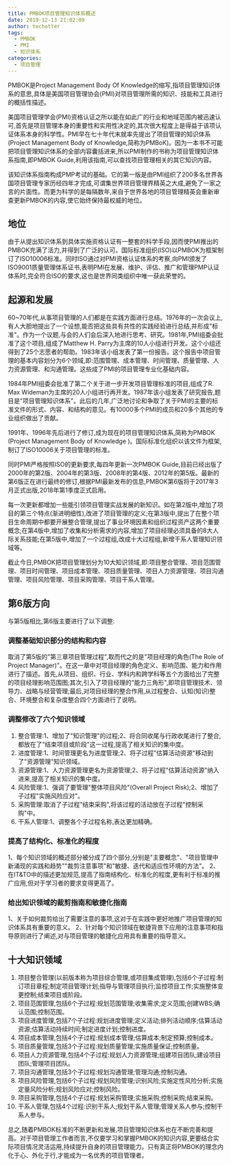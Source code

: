 ```yaml
---
title: PMBOK项目管理知识体系概述
date: 2019-12-13 21:02:09
author: techotter
tags:
  - PMBOK
  - PMI
  - 知识体系
categories:
  - 项目管理
---
```


PMBOK是Project Management Body Of Knowledge的缩写,指项目管理知识体系的意思,具体是美国项目管理协会(PMI)对项目管理所需的知识、技能和工具进行的概括性描述。

美国项目管理学会(PMI)资格认证之所以能在如此广的行业和地域范围内被迅速认可,首先是项目管理本身的重要性和实用性决定的,其次很大程度上是得益于该项认证体系本身的科学性。PMI早在七十年代末就率先提出了项目管理的知识体系(Project Management Body of Knowledge,简称为PMBoK)。因为一本书不可能把项目管理知识体系的全部内容囊括进来,所以PMI制作的书称为项目管理知识体系指南,即PMBOK Guide,利用该指南,可以查找项目管理相关的其它知识内容。

<!-- more -->

该知识体系指南构成PMP考试的基础。它的第一版是由PMI组织了200多名世界各国项目管理专家历经四年才完成,可谓集世界项目管理界精英之大成,避免了一家之言的片面性。而更为科学的是每隔数年,来自于世界各地的项目管理精英会重新审查更新PMBOK的内容,使它始终保持最权威的地位。

## 地位

由于从提出知识体系到具体实施资格认证有一整套的科学手段,因而使PMI推出的PMBOK充满了活力,并得到了广泛的认可。国际标准组织(ISO)以PMBOK为框架制订了ISO10006标准。同时ISO通过对PMI资格认证体系的考察,向PMI颁发了ISO9001质量管理体系证书,表明PMI在发展、维护、评估、推广和管理PMP认证体系时,完全符合ISO的要求,这也是世界同类组织中唯一获此荣誉的。

## 起源和发展

60~70年代,从事项目管理的人们都是在实践方面进行总结。1976年的一次会议上,有人大胆地提出了一个设想,能否把这些具有共性的实践经验进行总结,并形成"标准"。作为一个议题,与会的人们会后深入地进行思考、研究。1981年,PMI组委会批准了这个项目,组成了Matthew H. Parry为主席的10人小组进行开发。这个小组还得到了25个志愿者的帮助。1983年该小组发表了第一份报告。这个报告中项目管理的基本内容划分为6个领域,即:范围管理、成本管理、时间管理、质量管理、人力资源管理、和沟通管理。这些成了PMI的项目管理专业化基础内容。

1984年PMI组委会批准了第二个关于进一步开发项目管理标准的项目,组成了R. Max Wideman为主席的20人小组进行再开发。1987年该小组发表了研究报告,题目是"项目管理知识体系"。此后的几年,广泛地讨论和争取了关于PMI的主要的标准文件的形式、内容、和结构的意见。有10000多个PMI的成员和20多个其他的专业组织做出了贡献。

1991年、1996年先后进行了修订,成为现在的项目管理知识体系,简称为PMBOK (Project Management Body of Knowledge )。国际标准化组织以该文件为框架,制订了ISO10006关于项目管理的标准。

同时PMI严格按照ISO的更新要求,每四年更新一次PMBOK Guide,目前已经出版了2000年的第2版、2004年的第3版、2008年的第4版、2012年的第5版。最新的第6版正在进行最终的修订,根据PMI最新发布的信息,PMBOK第6版将于2017年3月正式出版,2018年第1季度正式启用。

每一次更新都增加一些能引领项目管理实战发展的新知识。如在第2版中,增加了项目的第三个特点(渐进明细性),改进了项目管理的定义;在第3版中,提出了在整个项目生命周期中都要开展整合管理,提出了事业环境因素和组织过程资产这两个重要概念;在第4版中,增加了收集和分析需求的内容,增加了项目经理必须具备的8大人际关系技能;在第5版中,增加了一个过程组,改成十大过程组,新增干系人管理知识领域等。

截止今日,PMBOK把项目管理划分为10大知识领域,即:项目整合管理、项目范围管理、项目时间管理、项目成本管理、项目质量管理、项目人力资源管理、项目沟通管理、项目风险管理、项目采购管理、项目干系人管理。

## 第6版方向

与第5版相比,第6版主要进行了以下调整:

### 调整基础知识部分的结构和内容

取消了第5版的"第三章项目管理过程",取而代之的是"项目经理的角色(The Role of Project Manager)"。在这一章中对项目经理的角色定义、影响范围、能力和作用进行了描述。首先,从项目、组织、行业、学科内和跨学科等五个方面给出了完整的项目经理影响范围图;其次,引入了项目经理的"能力三角形",即项目管理技术、领导力、战略与经营管理;最后,对项目经理的整合作用,从过程整合、认知(知识)整合、环境整合和复杂度整合四个方面进行了说明。

### 调整修改了六个知识领域

1. 整合管理:1、增加了"知识管理"的过程;2、将合同收尾与行政收尾进行了整合,都放在了"结束项目或阶段"这一过程,提高了相关知识的集中度。
2. 进度管理:1、时间管理更名为进度管理;2、将子过程"估算活动资源"移动到了"资源管理"知识领域。
3. 资源管理:1、人力资源管理更名为资源管理;2、将子过程"估算活动资源"纳入进来,提高了相关知识的集中度。
4. 风险管理:1、强调了要管理"整体项目风险"(Overall Project Risk);2、增加了子过程"实施风险应对"。
5. 采购管理:取消了子过程"结束采购",将该过程的活动放在子过程"控制采购"中。
6. 干系人管理:1、调整各个子过程名称,表达更加精确。

### 提高了结构化、标准化的程度

1、每个知识领域的概述部分被分成了四个部分,分别是"主要概念"、"项目管理中新涌现的实践和趋势""裁剪注意事项"和"敏捷、迭代和适应性环境的方法"。
2、在IT&TO中的描述更加规范,提高了指南结构化、标准化的程度,更有利于标准的推广应用,但对于学习者的要求变得更高了。

### 给出知识领域的裁剪指南和敏捷化指南

1、关于如何裁剪给出了需要注意的事项,这对于在实践中更好地推广项目管理的知识体系具有重要的意义。
2、针对每个知识领域在敏捷背景下应用的注意事项和指导原则进行了阐述,对与项目管理的敏捷化应用具有重要的指导意义。

## 十大知识领域

1. 项目整合管理(以前版本称为项目综合管理,或项目集成管理),包括6个子过程:制订项目章程;制定项目管理计划;指导与管理项目执行;监控项目工作;实施整体变更控制;结束项目或阶段。
2. 项目范围管理,包括6个子过程:规划范围管理;收集需求;定义范围;创建WBS;确认范围;控制范围。 
3. 项目进度管理,包括7个子过程:规划进度管理;定义活动;排列活动顺序;估算活动资源;估算活动持续时间;制定进度计划;控制进度。
4. 项目成本管理,包括4个子过程:规划成本管理;估算成本;制定预算;控制成本。
5. 项目质量管理,包括3个子过程:规划质量管理;实施质量保证;控制质量。
6. 项目人力资源管理,包括4个子过程:规划人力资源管理;组建项目团队;建设项目团队;管理项目团队。 
7. 项目沟通管理,包括3个子过程:规划沟通管理;管理沟通;控制沟通。
8. 项目风险管理,包括6个子过程:规划风险管理;识别风险;实施定性风险分析;实施定量风险分析;规划风险应对;控制风险。
9. 项目采购管理,包括4个子过程:规划采购管理;实施采购;控制采购;结束采购。
10. 干系人管理,包括4个过程:识别干系人;规划干系人管理;管理关系人参与;控制干系人参与。

总之,随着PMBOK标准的不断更新和发展,项目管理知识体系也在不断完善和提高。对于项目管理工作者而言,不仅要学习和掌握PMBOK的知识内容,更要结合实际项目情况灵活运用,持续提升自身的项目管理能力。只有真正将PMBOK的理念内化于心、外化于行,才能成为一名优秀的项目管理者。
